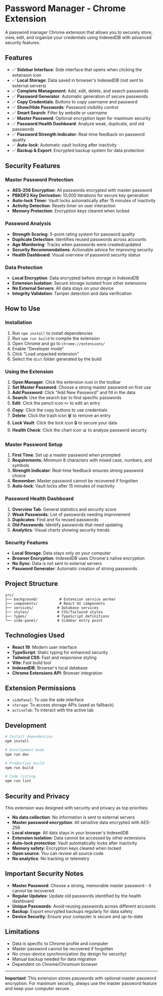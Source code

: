 # Password Manager - Chrome Extension

A password manager Chrome extension that allows you to securely store, view, edit, and organize your credentials using IndexedDB with advanced security features.

## Features

- ✅ **Sidebar Interface**: Side interface that opens when clicking the extension icon
- ✅ **Local Storage**: Data saved in browser's IndexedDB (not sent to external servers)
- ✅ **Complete Management**: Add, edit, delete, and search passwords
- ✅ **Password Generator**: Automatic generation of secure passwords
- ✅ **Copy Credentials**: Buttons to copy username and password
- ✅ **Show/Hide Passwords**: Password visibility control
- ✅ **Smart Search**: Filter by website or username
- ✅ **Master Password**: Optional encryption layer for maximum security
- ✅ **Password Health Dashboard**: Analyze weak, duplicate, and old passwords
- ✅ **Password Strength Indicator**: Real-time feedback on password quality
- ✅ **Auto-lock**: Automatic vault locking after inactivity
- ✅ **Backup & Export**: Encrypted backup system for data protection

## Security Features

### Master Password Protection
- **AES-256 Encryption**: All passwords encrypted with master password
- **PBKDF2 Key Derivation**: 10,000 iterations for secure key generation
- **Auto-lock Timer**: Vault locks automatically after 15 minutes of inactivity
- **Activity Detection**: Resets timer on user interaction
- **Memory Protection**: Encryption keys cleared when locked

### Password Analysis
- **Strength Scoring**: 5-point rating system for password quality
- **Duplicate Detection**: Identifies reused passwords across accounts
- **Age Monitoring**: Tracks when passwords were created/updated
- **Security Recommendations**: Actionable advice for improving security
- **Health Dashboard**: Visual overview of password security status

### Data Protection
- **Local Encryption**: Data encrypted before storage in IndexedDB
- **Extension Isolation**: Secure storage isolated from other extensions
- **No External Servers**: All data stays on your device
- **Integrity Validation**: Tamper detection and data verification

## How to Use

### Installation
1. Run `npm install` to install dependencies
2. Run `npm run build` to compile the extension
3. Open Chrome and go to `chrome://extensions/`
4. Enable "Developer mode"
5. Click "Load unpacked extension"
6. Select the `dist` folder generated by the build

### Using the Extension
1. **Open Manager**: Click the extension icon in the toolbar
2. **Set Master Password**: Choose a strong master password on first use
3. **Add Password**: Click "Add New Password" and fill in the data
4. **Search**: Use the search bar to find specific passwords
5. **Edit**: Click the pencil icon ✏️ to edit an entry
6. **Copy**: Click the copy buttons to use credentials
7. **Delete**: Click the trash icon 🗑️ to remove an entry
8. **Lock Vault**: Click the lock icon 🔒 to secure your data
9. **Health Check**: Click the chart icon 📊 to analyze password security

### Master Password Setup
1. **First Time**: Set up a master password when prompted
2. **Requirements**: Minimum 8 characters with mixed case, numbers, and symbols
3. **Strength Indicator**: Real-time feedback ensures strong password choice
4. **Remember**: Master password cannot be recovered if forgotten
5. **Auto-lock**: Vault locks after 15 minutes of inactivity

### Password Health Dashboard
1. **Overview Tab**: General statistics and security score
2. **Weak Passwords**: List of passwords needing improvement
3. **Duplicates**: Find and fix reused passwords
4. **Old Passwords**: Identify passwords that need updating
5. **Analytics**: Visual charts showing security trends

### Security Features
- **Local Storage**: Data stays only on your computer
- **Browser Encryption**: IndexedDB uses Chrome's native encryption
- **No Sync**: Data is not sent to external servers
- **Password Generator**: Automatic creation of strong passwords

## Project Structure

```
src/
├── background/          # Extension service worker
├── components/          # React UI components
├── services/           # Database services
├── styles/             # CSS/Tailwind styles
├── types/              # TypeScript definitions
└── side-panel/         # Sidebar entry point
```

## Technologies Used

- **React 19**: Modern user interface
- **TypeScript**: Static typing for enhanced security
- **Tailwind CSS**: Fast and responsive styling
- **Vite**: Fast build tool
- **IndexedDB**: Browser's local database
- **Chrome Extensions API**: Browser integration

## Extension Permissions

- `sidePanel`: To use the side interface
- `storage`: To access storage APIs (used as fallback)
- `activeTab`: To interact with the active tab

## Development

```bash
# Install dependencies
npm install

# Development mode
npm run dev

# Production build
npm run build

# Code linting
npm run lint
```

## Security and Privacy

This extension was designed with security and privacy as top priorities:
- **No data collection**: No information is sent to external servers
- **Master password encryption**: All sensitive data encrypted with AES-256
- **Local storage**: All data stays in your browser's IndexedDB
- **Extension isolation**: Data cannot be accessed by other extensions
- **Auto-lock protection**: Vault automatically locks after inactivity
- **Memory safety**: Encryption keys cleared when locked
- **Open source**: You can review all source code
- **No analytics**: No tracking or telemetry

## Important Security Notes

- **Master Password**: Choose a strong, memorable master password - it cannot be recovered
- **Regular Updates**: Update old passwords identified by the health dashboard
- **Unique Passwords**: Avoid reusing passwords across different accounts
- **Backup**: Export encrypted backups regularly for data safety
- **Device Security**: Ensure your computer is secure and up-to-date

## Limitations

- Data is specific to Chrome profile and computer
- Master password cannot be recovered if forgotten
- No cross-device synchronization (by design for security)
- Manual backup needed for data migration
- Dependent on Chrome/Chromium browser

---

**Important**: This extension stores passwords with optional master password encryption. For maximum security, always use the master password feature and keep your computer secure.

